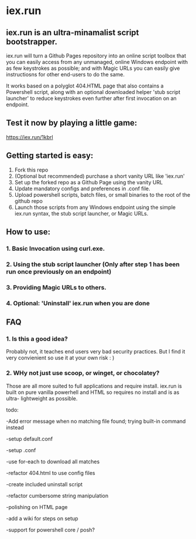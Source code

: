# iex.run

## iex.run is an ultra-minamalist script bootstrapper.

iex.run will turn a Github Pages repository into an online script toolbox that you can easily access from any unmanaged, online Windows endpoint with as few keystrokes as possible; and with Magic URLs you can easily give instructiosns for other end-users to do the same. 

It works based on a polyglot 404.HTML page that also contains a Powershell script, along with an optional downloaded helper 'stub script launcher' to reduce keystrokes even further after first invocation on an endpoint.

## Test it now by playing a little game:
https://iex.run/1kbrl

## Getting started is easy:

1. Fork this repo
2. (Optional but recommended) purchase a short vanity URL like 'iex.run'
3. Set up the forked repo as a Github Page using the vanity URL
4. Update mandatory configs and preferences in .conf file.
5. Upload powershell scripts, batch files, or small binaries to the root of the github repo
6. Launch those scripts from any Windows endpoint using the simple iex.run syntax, the stub script launcher, or Magic URLs.

## How to use:
### 1. Basic Invocation using curl.exe.
### 2. Using the stub script launcher (Only after step 1 has been run once previously on an endpoint)
### 3. Providing Magic URLs to others.
### 4. Optional: 'Uninstall' iex.run when you are done

## FAQ

### 1. Is this a good idea?

Probably not, it teaches end users very bad security practices.
But I find it very convienient so use it at your own risk : )

    
### 2. WHy not just use scoop, or winget, or chocolatey?

Those are all more suited to full applications and require install. iex.run is built on pure vanilla powerhell and HTML so requires no install and is as ultra-
lightweight as possible. 


todo:

-Add error message when no matching file found; trying built-in command instead

-setup default.conf

-setup .conf

-use for-each to download all matches

-refactor 404.html to use config files

-create included uninstall script

-refactor cumbersome string manipulation

-polishing on HTML page

-add a wiki for steps on setup

-support for powershell core / posh?


